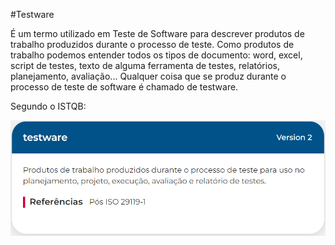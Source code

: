 #Testware

É um termo utilizado em Teste de Software para descrever produtos de trabalho produzidos durante o processo de teste. Como produtos de trabalho podemos entender todos os tipos de documento: word, excel, script de testes, texto de alguma ferramenta de testes, relatórios, planejamento, avaliação... Qualquer coisa que se produz durante o processo de teste de software é chamado de testware.

Segundo o ISTQB:

![Testware pelo ISTQB](/imagens/testware-sin.png)
